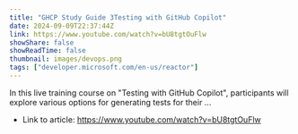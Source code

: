 ```yaml
---
title: "GHCP Study Guide 3Testing with GitHub Copilot"
date: 2024-09-09T22:37:44Z
link: https://www.youtube.com/watch?v=bU8tgtOuFlw
showShare: false
showReadTime: false
thumbnail: images/devops.png
tags: ["developer.microsoft.com/en-us/reactor"]
---
```

In this live training course on "Testing with GitHub Copilot", participants will explore various options for generating tests for their ...

- Link to article: https://www.youtube.com/watch?v=bU8tgtOuFlw